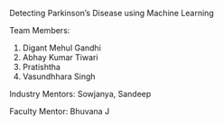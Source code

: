 Detecting Parkinson’s Disease using Machine Learning

Team Members:
1. Digant Mehul Gandhi
2. Abhay Kumar Tiwari
3. Pratishtha
4. Vasundhhara Singh

Industry Mentors: Sowjanya, Sandeep

Faculty Mentor: Bhuvana J
